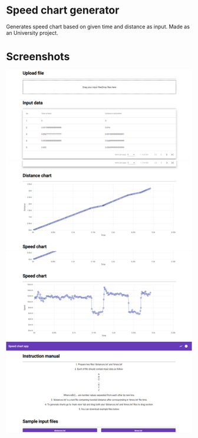 # Speed chart generator
Generates speed chart based on given time and distance as input. Made as an University project.

# Screenshots
![Screenshot_0](https://raw.githubusercontent.com/Kosiarznerek/angular-speed-chart-generator/master/screenshots/0.png)
![Screenshot_1](https://raw.githubusercontent.com/Kosiarznerek/angular-speed-chart-generator/master/screenshots/1.png)
![Screenshot_2](https://raw.githubusercontent.com/Kosiarznerek/angular-speed-chart-generator/master/screenshots/2.png)
![Screenshot_3](https://raw.githubusercontent.com/Kosiarznerek/angular-speed-chart-generator/master/screenshots/3.png)
